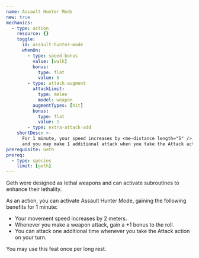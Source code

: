 ```yaml
---
name: Assault Hunter Mode
new: true
mechanics:
  - type: action
    resource: {}
    toggle:
      id: assault-hunter-mode
      whenOn:
        - type: speed-bonus
          value: [walk]
          bonus:
            type: flat
            value: 5
        - type: attack-augment
          attackLimit:
            type: melee
            model: weapon
          augmentTypes: [hit]
          bonus:
            type: flat
            value: 1
        - type: extra-attack-add
    shortDesc: >-
      For 1 minute, your speed increases by <me-distance length="5" />, you gain +1 to weapon attack rolls,
      and you may make 1 additional attack when you take the Attack action.
prerequisite: Geth
prereq:
  - type: species
    limit: [geth]
---
```

Geth were designed as lethal weapons and can activate subroutines to enhance their lethality.

As an action, you can activate Assault Hunter Mode, gaining the following benefits for 1 minute:

- Your movement speed increases by 2 meters.
- Whenever you make a weapon attack, gain a +1 bonus to the roll.
- You can attack one additional time whenever you take the Attack action on your turn.

You may use this feat once per long rest.
